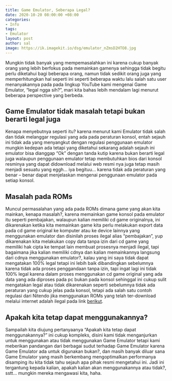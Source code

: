```yaml
---
title: Game Emulator, Seberapa Legal?
date: 2020-10-20 08:00:00 +08:00
categories:
- Info
tags:
- Emulator
layout: post
author: sal
image: https://ik.imagekit.io/dsg/emulator_nZmsD2HTO8.jpg
---
```


Mungkin tidak banyak yang mempemasalahkan ini karena cukup banyak orang yang lebih berfokus pada memainkan gamenya sehingga tidak begitu perlu diketahui bagi beberapa orang, namun tidak sedikit orang juga yang memperhitungkan hal seperti ini seperti beberapa waktu lalu salah satu user menanyakannya pada pada lingkup YouTube kami mengenai Game Emulator, “legal ngga sih?”, mari kita bahas lebih mendalam lagi menurut beberapa perspective yang berbeda.

## Game Emulator tidak masalah tetapi bukan berarti legal juga

Kenapa menyebutnya seperti itu? karena menurut kami Emulator tidak salah dan tidak melanggar regulasi yang ada pada peraturan konsol, entah sejauh ini tidak ada yang menyangkut dengan regulasi penggunaan emulator mungkin kedepan ada tetapi yang diketahui sekarang adalah sejauh ini emulator bisa dianggap “Ok” dengan tanda kutip karena bukan berarti legal juga walaupun penggunaan emulator tetap membutuhkan bios dari konsol resminya yang dapat didownload melalui web resmi nya juga tetap masih menjadi sesuatu yang eggh… iya begituu… karena tidak ada peraturan yang benar – benar dapat menjelaskan mengenai penggunaan emulator pada setiap konsol.

## Masalah pada ROMs

Muncul permasalahan yang ada pada ROMs dimana game yang akan kita mainkan, kenapa masalah?, karena memainkan game konsol pada emulator itu seperti pembajakan, walaupun kalian memiliki cd game originalnya, ini dikarenakan ketika kita memainkan game kita perlu melakukan export data pada cd game original ke komputer atau ke device lainnya yang menggunakan emulator dan disinilah proses ilegal alias “pembajakan”, yup dikarenakan kita melakukan copy data tanpa izin dari cd game yang memiliki hak cipta ke tempat lain membuat prosesnya menjadi ilegal, tapi bagaimana jika kalian memiliki cdnya dan kalian memainkannya langsung dari cdnya menggunakan emulator?, kalau yang ini saya tidak dapat mengatakan 100% legal tetapi ini lebih baik dibandingkan sebelumnya karena tidak ada proses penggandaan tanpa izin, tapi ingat lagi ini tidak 100% legal karena dalam proses menggunakan cd game original yang ada data yang ada diproses pada pc bukan pada konsol sehinggal ini cukup sulit mengatakan legal atau tidak dikarenakan seperti sebelumnya tidak ada peraturan yang cukup jelas pada konsol, tetapi ada salah satu contoh regulasi dari Nitendo jika menggunakan ROMs yang telah ter-download melalui internet adalah ilegal pada link [berikut](https://www.nintendo.com/corp/legal.jsp#roms).

## Apakah kita tetap dapat menggunakannya?

Sampailah kita diujung pertanyaanya “Apakah kita tetap dapat menggunakannya?” ini cukup kompleks, disini kami tidak menganjurkan untuk menggunakan atau tidak menggunakan Game Emulator tetapi kami meberikan pandangan dari berbagai sudut terhadap Game Emulator karena Game Emulator ada untuk digunakan bukan?, dan masih banyak diluar sana Game Emulator yang masih berkembang mengoptimalkan performanya disamping itu kita tidak tahu sejauh apa pihak resmi mengetahui ini. Jadi ini tergantung kepada kalian, apakah kalian akan menggunakannya atau tidak?, sstt… mungkin mereka mengawasi kita, haha.